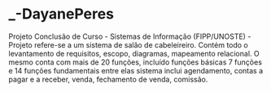 # _-DayanePeres
Projeto Conclusão de Curso - Sistemas de Informação (FIPP/UNOSTE) - Projeto refere-se a um sistema de salão de cabeleireiro. Contém todo o levantamento de requisitos, escopo, diagramas, mapeamento relacional. O mesmo conta com mais de 20 funções, incluído funções básicas 7 funções e 14 funções fundamentais entre elas sistema inclui agendamento, contas a pagar e a receber, venda, fechamento de venda, comissão.

